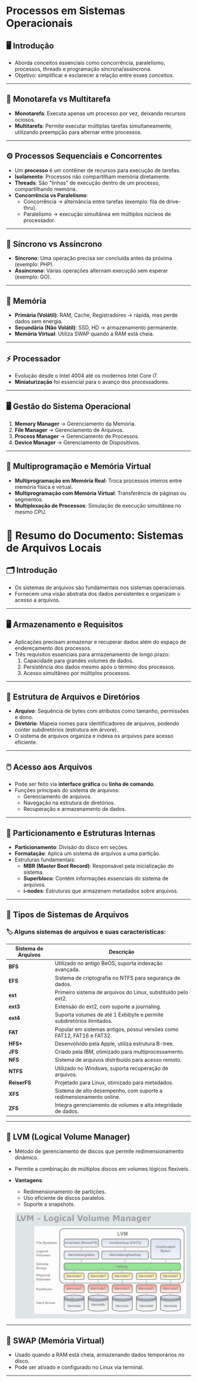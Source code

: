 # Processos em Sistemas Operacionais  


## 🖥️ Introdução  
- Aborda conceitos essenciais como concorrência, paralelismo, processos, threads e programação síncrona/assíncrona.  
- Objetivo: simplificar e esclarecer a relação entre esses conceitos.  

---

## 🔄 Monotarefa vs Multitarefa  
- **Monotarefa**: Executa apenas um processo por vez, deixando recursos ociosos.  
- **Multitarefa**: Permite executar múltiplas tarefas simultaneamente, utilizando preempção para alternar entre processos.  

---

## ⚙️ Processos Sequenciais e Concorrentes  
- Um **processo** é um contêiner de recursos para execução de tarefas.  
- **Isolamento**: Processos não compartilham memória diretamente.  
- **Threads**: São "linhas" de execução dentro de um processo, compartilhando memória.  
- **Concorrência vs Paralelismo**:  
  - Concorrência → alternância entre tarefas (exemplo: fila de drive-thru).  
  - Paralelismo → execução simultânea em múltiplos núcleos de processador.  

---

## 🔄 Síncrono vs Assíncrono  
- **Síncrono**: Uma operação precisa ser concluída antes da próxima (exemplo: PHP).  
- **Assíncrono**: Várias operações alternam execução sem esperar (exemplo: GO).  

---

## 💾 Memória  
- **Primária (Volátil)**: RAM, Cache, Registradores → rápida, mas perde dados sem energia.  
- **Secundária (Não Volátil)**: SSD, HD → armazenamento permanente.  
- **Memória Virtual**: Utiliza SWAP quando a RAM está cheia.  

---

## ⚡ Processador  
- Evolução desde o Intel 4004 até os modernos Intel Core i7.  
- **Miniaturização** foi essencial para o avanço dos processadores.  

---

## 🖥️ Gestão do Sistema Operacional  
1. **Memory Manager** → Gerenciamento da Memória.  
2. **File Manager** → Gerenciamento de Arquivos.  
3. **Process Manager** → Gerenciamento de Processos.  
4. **Device Manager** → Gerenciamento de Dispositivos.  

---

## 🔄 Multiprogramação e Memória Virtual  
- **Multiprogramação em Memória Real**: Troca processos inteiros entre memória física e virtual.  
- **Multiprogramação com Memória Virtual**: Transferência de páginas ou segmentos.  
- **Multiplexação de Processos**: Simulação de execução simultânea no mesmo CPU.  

# 📌 Resumo do Documento: Sistemas de Arquivos Locais  

## 🗂️ Introdução  
- Os sistemas de arquivos são fundamentais nos sistemas operacionais.  
- Fornecem uma visão abstrata dos dados persistentes e organizam o acesso a arquivos.  

---

## 🖥️ Armazenamento e Requisitos  
- Aplicações precisam armazenar e recuperar dados além do espaço de endereçamento dos processos.  
- Três requisitos essenciais para armazenamento de longo prazo:  
  1. Capacidade para grandes volumes de dados.  
  2. Persistência dos dados mesmo após o término dos processos.  
  3. Acesso simultâneo por múltiplos processos.  

---

## 📂 Estrutura de Arquivos e Diretórios  
- **Arquivo**: Sequência de bytes com atributos como tamanho, permissões e dono.  
- **Diretório**: Mapeia nomes para identificadores de arquivos, podendo conter subdiretórios (estrutura em árvore).  
- O sistema de arquivos organiza e indexa os arquivos para acesso eficiente.  

---

## 🖱️ Acesso aos Arquivos  
- Pode ser feito via **interface gráfica** ou **linha de comando**.  
- Funções principais do sistema de arquivos:  
  - Gerenciamento de arquivos.  
  - Navegação na estrutura de diretórios.  
  - Recuperação e armazenamento de dados.  

---

## 🔧 Particionamento e Estruturas Internas  
- **Particionamento**: Divisão do disco em seções.  
- **Formatação**: Aplica um sistema de arquivos a uma partição.  
- Estruturas fundamentais:  
  - **MBR (Master Boot Record)**: Responsável pela inicialização do sistema.  
  - **Superbloco**: Contém informações essenciais do sistema de arquivos.  
  - **i-nodes**: Estruturas que armazenam metadados sobre arquivos.  

---

## 📜 Tipos de Sistemas de Arquivos  
### 🏷️ Alguns sistemas de arquivos e suas características:  

| Sistema de Arquivos | Descrição |
|---------------------|-----------|
| **BFS** | Utilizado no antigo BeOS, suporta indexação avançada. |
| **EFS** | Sistema de criptografia no NTFS para segurança de dados. |
| **ext** | Primeiro sistema de arquivos do Linux, substituído pelo ext2. |
| **ext3** | Extensão do ext2, com suporte a journaling. |
| **ext4** | Suporta volumes de até 1 Exbibyte e permite subdiretórios ilimitados. |
| **FAT** | Popular em sistemas antigos, possui versões como FAT12, FAT16 e FAT32. |
| **HFS+** | Desenvolvido pela Apple, utiliza estrutura B-tree. |
| **JFS** | Criado pela IBM, otimizado para multiprocessamento. |
| **NFS** | Sistema de arquivos distribuído para acesso remoto. |
| **NTFS** | Utilizado no Windows, suporta recuperação de arquivos. |
| **ReiserFS** | Projetado para Linux, otimizado para metadados. |
| **XFS** | Sistema de alto desempenho, com suporte a redimensionamento online. |
| **ZFS** | Integra gerenciamento de volumes e alta integridade de dados. |

---

## 📌 LVM (Logical Volume Manager)  
- Método de gerenciamento de discos que permite redimensionamento dinâmico.  
- Permite a combinação de múltiplos discos em volumes lógicos flexíveis.  
- **Vantagens**:  
  - Redimensionamento de partições.  
  - Uso eficiente de discos paralelos.  
  - Suporte a snapshots.  

  ![lvm](imagens/lvm.png)

---

## 🔄 SWAP (Memória Virtual)  
- Usado quando a RAM está cheia, armazenando dados temporários no disco.  
- Pode ser ativado e configurado no Linux via terminal.  

---
